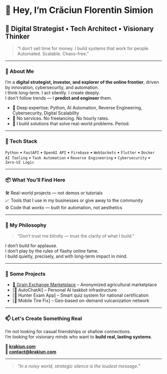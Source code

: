 # 👋 Hey, I’m Crăciun Florentin Simion

## 🧠 Digital Strategist • Tech Architect • Visionary Thinker

> “I don’t sell time for money. I build systems that work for people. Automated. Scalable. Chaos-free.”

---

### 🎯 About Me

I’m a **digital strategist, investor, and explorer of the online frontier**, driven by innovation, cybersecurity, and automation.  
I think long-term. I act silently. I create deeply.  
I don't follow trends — I **predict and engineer** them.

- 🧬 Deep expertise: Python, AI Automation, Reverse Engineering, Cybersecurity, Digital Scalability
- 🔐 No services. No freelancing. No hourly rates.
- 🚀 I build solutions that solve real-world problems. Period.

---

### 🧰 Tech Stack

`Python` • `FastAPI` • `OpenAI API` • `Firebase` • `WebSockets` • `Flutter` • `Docker`  
`AI Tooling` • `Task Automation` • `Reverse Engineering` • `Cybersecurity` • `Zero-UI Logic`

---

### 📦 What You’ll Find Here

🛠️ Real-world projects — not demos or tutorials  
📈 Tools that I use in my businesses or give away to the community  
⚙️ Code that *works* — built for automation, not aesthetics

---

### 🧭 My Philosophy

> “Don’t trust me blindly — trust the clarity of what I build.”

I don’t build for applause.  
I don’t play by the rules of flashy online fame.  
I build quietly, precisely, and with long-term impact in mind.

---

### 🧩 Some Projects

- [🌾 Grain Exchange Marketplace](https://krakiun.com) – Anonymized agricultural marketplace
- [🧠 AutoChatAI] – Personal AI taskbot infrastructure  
- [🎯 Hunter Exam App] – Smart quiz system for national certification  
- [🔧 Mobile Tire Fix] – Geo-based on-demand vulcanization network

---

### 📫 Let's Create Something Real

I’m not looking for casual friendships or shallow connections.  
I’m looking for visionary minds who want to **build real, lasting systems**.

**🔗 [krakiun.com](https://krakiun.com)**  
**📩 contact@krakiun.com**

---

> *“In a noisy world, strategic silence is the loudest message.”*
